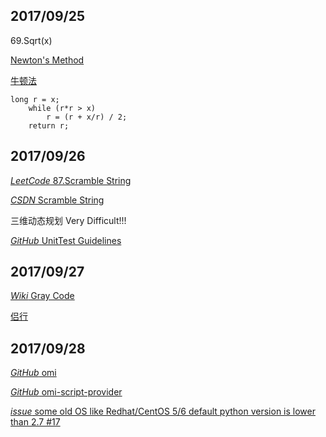 ## 2017/09/25

69.Sqrt(x) 

[Newton's Method](https://en.wikipedia.org/wiki/Newton%27s_method)

[牛顿法](https://zh.wikipedia.org/wiki/%E7%89%9B%E9%A1%BF%E6%B3%95)

```
long r = x;
    while (r*r > x)
        r = (r + x/r) / 2;
    return r;
```
## 2017/09/26

[*LeetCode* 87.Scramble String](https://leetcode.com/problems/scramble-string/description/)

[*CSDN* Scramble String](http://blog.csdn.net/linhuanmars/article/details/24506703)

三维动态规划 Very Difficult!!!

[*GitHub* UnitTest Guidelines](https://github.com/yangyubo/zh-unit-testing-guidelines)

## 2017/09/27

[*Wiki* Gray Code](https://en.wikipedia.org/wiki/Gray_code)

[侣行](http://www.sohu.com/a/74209113_372743)

## 2017/09/28

[*GitHub* omi](https://github.com/Microsoft/omi)

[*GitHub* omi-script-provider](https://github.com/Microsoft/omi-script-provider)

[*issue* some old OS like Redhat/CentOS 5/6 default python version is lower than 2.7 #17](https://github.com/Microsoft/omi-script-provider/issues/17)

